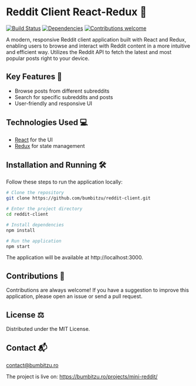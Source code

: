 # Reddit Client React-Redux 🚀

[![Build Status](https://img.shields.io/badge/build-passing-brightgreen.svg)](https://github.com/yourusername/reddit-client-react-redux)
[![Dependencies](https://img.shields.io/badge/dependencies-up%20to%20date-orange.svg)](https://github.com/yourusername/reddit-client-react-redux)
[![Contributions welcome](https://img.shields.io/badge/contributions-welcome-blue.svg)](https://github.com/yourusername/reddit-client-react-redux)

A modern, responsive Reddit client application built with React and Redux, enabling users to browse and interact with Reddit content in a more intuitive and efficient way. Utilizes the Reddit API to fetch the latest and most popular posts right to your device.

## Key Features 🌟

- Browse posts from different subreddits
- Search for specific subreddits and posts
- User-friendly and responsive UI

## Technologies Used 💻

- [React](https://reactjs.org/) for the UI
- [Redux](https://redux.js.org/) for state management

## Installation and Running 🛠️

Follow these steps to run the application locally:

```bash
# Clone the repository
git clone https://github.com/bumbitzu/reddit-client.git

# Enter the project directory
cd reddit-client

# Install dependencies
npm install

# Run the application
npm start
```
The application will be available at http://localhost:3000.

## Contributions 🤝
Contributions are always welcome! If you have a suggestion to improve this application, please open an issue or send a pull request.

## License ⚖️
Distributed under the MIT License.

## Contact 📬
contact@bumbitzu.ro

The project is live on: https://bumbitzu.ro/projects/mini-reddit/
